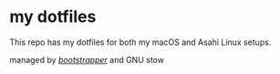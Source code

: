 # my dotfiles

This repo has my dotfiles for both my macOS and Asahi Linux setups.

managed by [_bootstrapper_](https://github.com/santikid/bootstrapper) and GNU stow
